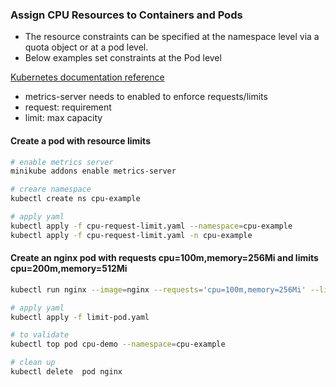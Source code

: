 ### Assign CPU Resources to Containers and Pods

* The resource constraints can be specified at the namespace level via a quota object or at a pod level.
* Below examples set constraints at the Pod level

[Kubernetes documentation reference](https://kubernetes.io/docs/tasks/configure-pod-container/assign-cpu-resource/)

* metrics-server needs to enabled to enforce requests/limits
* request: requirement
* limit: max capacity

#### Create a pod with resource limits
```bash
# enable metrics server
minikube addons enable metrics-server

# creare namespace
kubectl create ns cpu-example

# apply yaml
kubectl apply -f cpu-request-limit.yaml --namespace=cpu-example
kubectl apply -f cpu-request-limit.yaml -n cpu-example
```
#### Create an nginx pod with requests cpu=100m,memory=256Mi and limits cpu=200m,memory=512Mi
```bash
kubectl run nginx --image=nginx --requests='cpu=100m,memory=256Mi' --limits='cpu=200m,memory=512Mi' --dry-run=client --restart=Never -o yaml > limit-pod.yaml

# apply yaml
kubectl apply -f limit-pod.yaml

# to validate
kubectl top pod cpu-demo --namespace=cpu-example

# clean up
kubectl delete  pod nginx
```